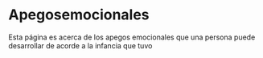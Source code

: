 # Apegosemocionales
Esta página es acerca de los apegos emocionales que una persona puede desarrollar de acorde a la infancia que tuvo
